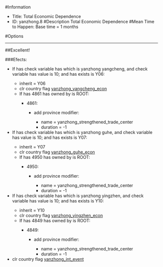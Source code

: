 #Information
 - Title: Total Economic Dependence
 - ID: yanzhong.8
#Description
Total Economic Dependence
#Mean Time to Happen:
Base time = 1 months

#Options

___
##Excellent!

###Efects:<ul><li>If has check variable has which is yanzhong yangcheng, and check variable has value is 10; and  has exists is Y06:</li><ul><li>inherit = Y06</li><li>clr country flag [yanzhong_yangcheng_econ](../flags/yanzhong_yangcheng_econ.md)</li><li>If has 4861 has owned by is ROOT:</li><ul><li>4861:</li><ul><li>add province modifier:</li><ul><li>name = yanzhong_strengthened_trade_center</li><li>duration = -1</li></ul></ul></ul></ul><li>If has check variable has which is yanzhong guhe, and check variable has value is 10; and  has exists is Y07:</li><ul><li>inherit = Y07</li><li>clr country flag [yanzhong_guhe_econ](../flags/yanzhong_guhe_econ.md)</li><li>If has 4950 has owned by is ROOT:</li><ul><li>4950:</li><ul><li>add province modifier:</li><ul><li>name = yanzhong_strengthened_trade_center</li><li>duration = -1</li></ul></ul></ul></ul><li>If has check variable has which is yanzhong yingzhen, and check variable has value is 10; and  has exists is Y10:</li><ul><li>inherit = Y10</li><li>clr country flag [yanzhong_yingzhen_econ](../flags/yanzhong_yingzhen_econ.md)</li><li>If has 4849 has owned by is ROOT:</li><ul><li>4849:</li><ul><li>add province modifier:</li><ul><li>name = yanzhong_strengthened_trade_center</li><li>duration = -1</li></ul></ul></ul></ul><li>clr country flag [yanzhong_int_event](../flags/yanzhong_int_event.md)</li></ul>

